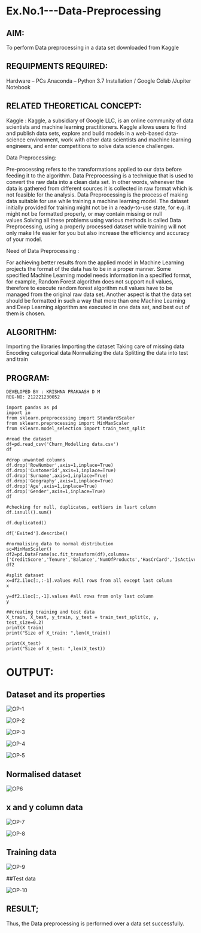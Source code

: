 # Ex.No.1---Data-Preprocessing
## AIM:

To perform Data preprocessing in a data set downloaded from Kaggle

## REQUIPMENTS REQUIRED:
Hardware – PCs
Anaconda – Python 3.7 Installation / Google Colab /Jupiter Notebook

## RELATED THEORETICAL CONCEPT:

Kaggle :
Kaggle, a subsidiary of Google LLC, is an online community of data scientists and machine learning practitioners. Kaggle allows users to find and publish data sets, explore and build models in a web-based data-science environment, work with other data scientists and machine learning engineers, and enter competitions to solve data science challenges.

Data Preprocessing:

Pre-processing refers to the transformations applied to our data before feeding it to the algorithm. Data Preprocessing is a technique that is used to convert the raw data into a clean data set. In other words, whenever the data is gathered from different sources it is collected in raw format which is not feasible for the analysis.
Data Preprocessing is the process of making data suitable for use while training a machine learning model. The dataset initially provided for training might not be in a ready-to-use state, for e.g. it might not be formatted properly, or may contain missing or null values.Solving all these problems using various methods is called Data Preprocessing, using a properly processed dataset while training will not only make life easier for you but also increase the efficiency and accuracy of your model.

Need of Data Preprocessing :

For achieving better results from the applied model in Machine Learning projects the format of the data has to be in a proper manner. Some specified Machine Learning model needs information in a specified format, for example, Random Forest algorithm does not support null values, therefore to execute random forest algorithm null values have to be managed from the original raw data set.
Another aspect is that the data set should be formatted in such a way that more than one Machine Learning and Deep Learning algorithm are executed in one data set, and best out of them is chosen.


## ALGORITHM:
Importing the libraries
Importing the dataset
Taking care of missing data
Encoding categorical data
Normalizing the data
Splitting the data into test and train

## PROGRAM:
```
DEVELOPED BY : KRISHNA PRAKAASH D M 
REG-NO: 212221230052
```


```
import pandas as pd
import io
from sklearn.preprocessing import StandardScaler
from sklearn.preprocessing import MinMaxScaler
from sklearn.model_selection import train_test_split
```

```
#read the dataset
df=pd.read_csv('Churn_Modelling data.csv')
df
```

```
#drop unwanted columns
df.drop('RowNumber',axis=1,inplace=True)
df.drop('CustomerId',axis=1,inplace=True)
df.drop('Surname',axis=1,inplace=True)
df.drop('Geography',axis=1,inplace=True)
df.drop('Age',axis=1,inplace=True)
df.drop('Gender',axis=1,inplace=True)
df
```

```
#checking for null, duplicates, outliers in lasrt column
df.isnull().sum()

df.duplicated()

df['Exited'].describe()
```


```
#normalising data to normal distribution
sc=MinMaxScaler()
df2=pd.DataFrame(sc.fit_transform(df),columns=['CreditScore','Tenure','Balance','NumOfProducts','HasCrCard','IsActiveMember','EstimatedSalary','Exited'])
df2
```

```
#split dataset
x=df2.iloc[:,:-1].values #all rows from all except last column
x
```

```
y=df2.iloc[:,-1].values #all rows from only last column
y
```

```
##creating training and test data
X_train, X_test, y_train, y_test = train_test_split(x, y, test_size=0.2)
print(X_train)
print("Size of X_train: ",len(X_train))

```

```
print(X_test)
print("Size of X_test: ",len(X_test))

```


# OUTPUT:

## Dataset and its properties
![OP-1](IMG-1.PNG)

![OP-2](IMG-2.PNG)

![OP-3](IMG-3.PNG)

![OP-4](IMG-4.PNG)

![OP-5](IMG-5.PNG)

## Normalised dataset
![OP6](IMG-6.PNG)


## x and y column data
![OP-7](IMG-7.PNG)

![OP-8](IMG-8.PNG)

## Training data

![OP-9](IMG-9.PNG)



##Test data

![OP-10](IMG-10.PNG)

## RESULT;
Thus, the Data preprocessing is performed over a data set successfully.
